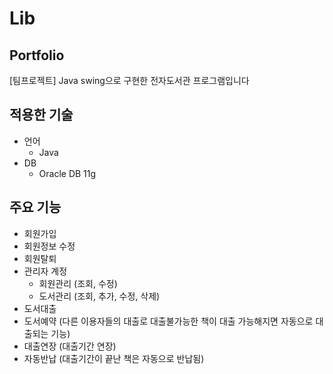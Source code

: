 # Lib
## Portfolio
[팀프로젝트] Java swing으로 구현한 전자도서관 프로그램입니다
## 적용한 기술
* 언어
  * Java
* DB
  * Oracle DB 11g
## 주요 기능
* 회원가입
* 회원정보 수정
* 회원탈퇴
* 관리자 계정
  * 회원관리 (조회, 수정)
  * 도서관리 (조회, 추가, 수정, 삭제)
* 도서대출
* 도서예약 (다른 이용자들의 대출로 대출불가능한 책이 대출 가능해지면 자동으로 대출되는 기능)
* 대출연장 (대출기간 연장)
* 자동반납 (대출기간이 끝난 책은 자동으로 반납됨)
